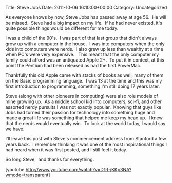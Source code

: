Title: Steve Jobs
Date: 2011-10-06 16:10:00+00:00
Category: Uncategorized

As everyone knows by now, Steve Jobs has passed away at age 56.  He will be
missed.  Steve had a big impact on my life.  If he had never existed, it's
quite possible things would be different for me today.

  

I was a child of the 90's.  I was part of that last group that didn't always
grow up with a computer in the house.  I was into computers when the only kids
into computers were nerds.  I also grew up less than wealthy at a time when
PC's were very expensive.   This meant that the only computer my family could
afford was an antiquated Apple 2+.  To put it in context, at this point the
Pentium had been released as had the first PowerMac.

  

Thankfully this old Apple came with stacks of books as well, many of them on
the Basic programming language.  I was 13 at the time and this was my first
introduction to programming, something I'm still doing 17 years later.

  

Steve (along with other pioneers in computing) were also role models of mine
growing up.  As a middle school kid into computers, sci-fi, and other assorted
nerdy pursuits I was not exactly popular.  Knowing that guys like Jobs had
turned their passion for technology into something huge and made a great life
was something that helped me keep my head up.  I knew that the nerds would
eventually win.  To look at the world today, I would say we have.

  

I'll leave this post with Steve's commencement address from Stanford a few
years back.  I remember thinking it was one of the most inspirational things I
had heard when it was first posted, and I still feel it today.

  

So long Steve,  and thanks for everything.

  

[youtube http://www.youtube.com/watch?v=D1R-jKKp3NA?wmode=transparent]

